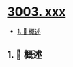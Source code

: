 # [3003. xxx](https://github.com/Tdahuyou/TNotes.leetcode/tree/main/notes/3003.%20xxx)

<!-- region:toc -->

- [1. 📝 概述](#1--概述)

<!-- endregion:toc -->

## 1. 📝 概述
